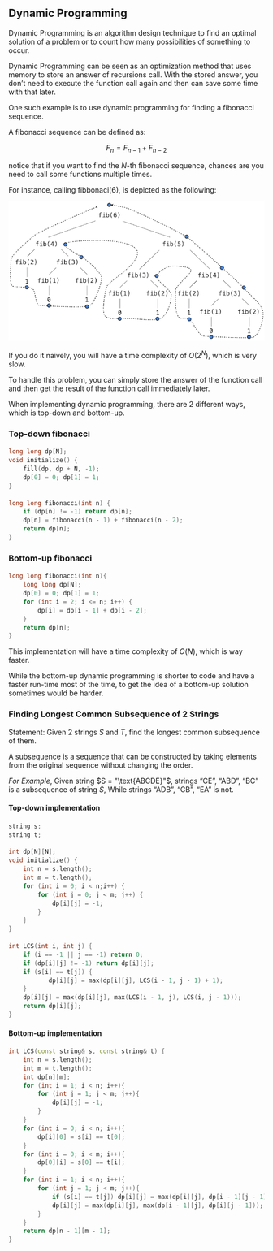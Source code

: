 ## Dynamic Programming

Dynamic Programming is an algorithm design technique to find an optimal solution of a problem or to count how many possibilities of something to occur. 

Dynamic Programming can be seen as an optimization method that uses memory to store an answer of recursions call. With the stored answer, you don’t need to execute the function call again and then can save some time with that later.

One such example is to use dynamic programming for finding a fibonacci sequence.

A fibonacci sequence can be defined as:

$$ F_n = F_{n-1} + F_{n-2} $$

notice that if you want to find the $N$-th fibonacci sequence, chances are you need to call some functions multiple times.

For instance, calling fibbonaci($6$), is depicted as the following:

![fibonacci](./images/fib.png)

If you do it naively, you will have a time complexity of $O(2^N)$, which is very slow.

To handle this problem, you can simply store the answer of the function call and then get the result of the function call immediately later.

When implementing dynamic programming, there are 2 different ways, which is top-down and bottom-up.

### Top-down fibonacci

```c++
long long dp[N];
void initialize() {
	fill(dp, dp + N, -1);
	dp[0] = 0; dp[1] = 1;
}

long long fibonacci(int n) {
	if (dp[n] != -1) return dp[n];
	dp[n] = fibonacci(n - 1) + fibonacci(n - 2);
	return dp[n];
}
```

### Bottom-up fibonacci

```c++
long long fibonacci(int n){
	long long dp[N];
	dp[0] = 0; dp[1] = 1;
	for (int i = 2; i <= n; i++) {
        dp[i] = dp[i - 1] + dp[i - 2];
	}
	return dp[n];
}
```

This implementation will have a time complexity of $O(N)$, which is way faster.

While the bottom-up dynamic programming is shorter to code and have a faster run-time most of the time, to get the idea of a bottom-up solution sometimes would be harder.

### Finding Longest Common Subsequence of 2 Strings

Statement: Given 2 strings $S$ and $T$, find the longest common subsequence of them. 

A subsequence is a sequence that can be constructed by taking elements from the original sequence without changing the order.

*For Example*, Given string $S = "\text{ABCDE}"$, strings “$\text{CE}$”, “$\text{ABD}$”, “$\text{BC}$” is a subsequence of string $S$, While strings “$\text{ADB}$”, “$\text{CB}$”, “$\text{EA}$” is not.

#### Top-down implementation

```c++
string s;
string t;

int dp[N][N];
void initialize() {
	int n = s.length();
	int m = t.length();
	for (int i = 0; i < n;i++) {
        for (int j = 0; j < m; j++) {
            dp[i][j] = -1;
        }
	}
}

int LCS(int i, int j) {
	if (i == -1 || j == -1) return 0;
	if (dp[i][j] != -1) return dp[i][j];
	if (s[i] == t[j]) {
    	   dp[i][j] = max(dp[i][j], LCS(i - 1, j - 1) + 1);
	}
	dp[i][j] = max(dp[i][j], max(LCS(i - 1, j), LCS(i, j - 1)));
	return dp[i][j];
}
```


#### Bottom-up implementation

```c++
int LCS(const string& s, const string& t) {
	int n = s.length();
	int m = t.length();
	int dp[n][m];
	for (int i = 1; i < n; i++){
    	for (int j = 1; j < m; j++){
        	dp[i][j] = -1;
    	}
	}
	for (int i = 0; i < n; i++){
    	dp[i][0] = s[i] == t[0];
	}
	for (int i = 0; i < m; i++){
    	dp[0][i] = s[0] == t[i];
	}
	for (int i = 1; i < n; i++){
    	for (int j = 1; j < m; j++){
        	if (s[i] == t[j]) dp[i][j] = max(dp[i][j], dp[i - 1][j - 1] + 1);
        	dp[i][j] = max(dp[i][j], max(dp[i - 1][j], dp[i][j - 1]));
    	}
	}
	return dp[n - 1][m - 1];
}
```
